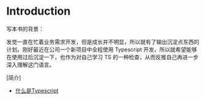 # Introduction

写本书的背景：

发觉一直在忙着业务需求开发，但是成长并不明显，所以就有了输出沉淀点东西的计划。刚好最近在公司一个新项目中全程使用 Typescript 开发，所以就希望能够在使用过后沉淀一下，也作为对自己学习 TS 的一种检查，从而反推自己再进一步深入理解这门语言。

[简介]
 - [什么是Typescript](./)



